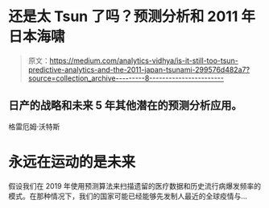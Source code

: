 # 还是太 Tsun 了吗？预测分析和 2011 年日本海啸

> 原文：<https://medium.com/analytics-vidhya/is-it-still-too-tsun-predictive-analytics-and-the-2011-japan-tsunami-299576d482a7?source=collection_archive---------8----------------------->

## 日产的战略和未来 5 年其他潜在的预测分析应用。

格雷厄姆·沃特斯

# 永远在运动的是未来

假设我们在 2019 年使用预测算法来扫描遗留的医疗数据和历史流行病爆发频率的模式。在那种情况下，我们的国家可能已经能够先发制人最近的全球疫情与…